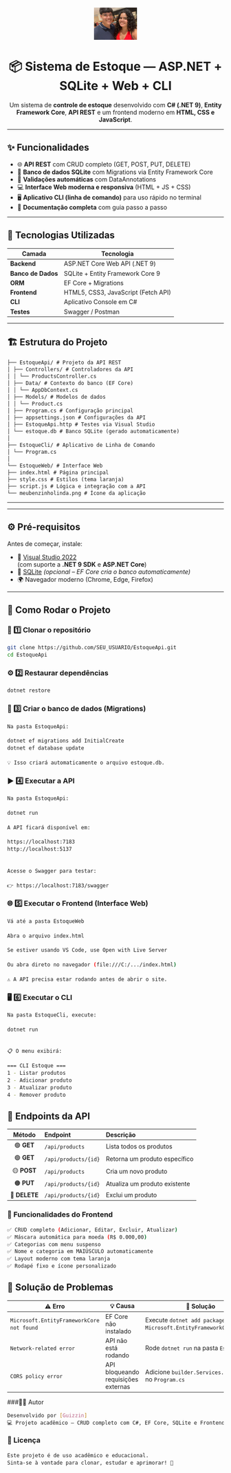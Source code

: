 <p align="center">
  <img src="EstoqueWeb/meubenzinholinda.png" width="100" alt="Logo do Sistema"/><br/>
  <h1 align="center">📦 Sistema de Estoque — ASP.NET + SQLite + Web + CLI</h1>
  <p align="center">
    Um sistema de <b>controle de estoque</b> desenvolvido com <b>C# (.NET 9)</b>, 
    <b>Entity Framework Core</b>, <b>API REST</b> e um frontend moderno em <b>HTML, CSS e JavaScript</b>.
  </p>
</p>

---

## ✨ Funcionalidades

- 🌐 **API REST** com CRUD completo (GET, POST, PUT, DELETE)  
- 💾 **Banco de dados SQLite** com Migrations via Entity Framework Core  
- 🧠 **Validações automáticas** com DataAnnotations  
- 💻 **Interface Web moderna e responsiva** (HTML + JS + CSS)  
- 🖥️ **Aplicativo CLI (linha de comando)** para uso rápido no terminal  
- 📘 **Documentação completa** com guia passo a passo  

---

## 🧩 Tecnologias Utilizadas

| Camada | Tecnologia |
|--------|-------------|
| **Backend** | ASP.NET Core Web API (.NET 9) |
| **Banco de Dados** | SQLite + Entity Framework Core 9 |
| **ORM** | EF Core + Migrations |
| **Frontend** | HTML5, CSS3, JavaScript (Fetch API) |
| **CLI** | Aplicativo Console em C# |
| **Testes** | Swagger / Postman |

---

## 🏗️ Estrutura do Projeto

```📦 EstoqueApi (Solução)
├── EstoqueApi/ # Projeto da API REST
│ ├── Controllers/ # Controladores da API
│ │ └── ProductsController.cs
│ ├── Data/ # Contexto do banco (EF Core)
│ │ └── AppDbContext.cs
│ ├── Models/ # Modelos de dados
│ │ └── Product.cs
│ ├── Program.cs # Configuração principal
│ ├── appsettings.json # Configurações da API
│ ├── EstoqueApi.http # Testes via Visual Studio
│ └── estoque.db # Banco SQLite (gerado automaticamente)
│
├── EstoqueCli/ # Aplicativo de Linha de Comando
│ └── Program.cs
│
└── EstoqueWeb/ # Interface Web
├── index.html # Página principal
├── style.css # Estilos (tema laranja)
├── script.js # Lógica e integração com a API
└── meubenzinholinda.png # Ícone da aplicação
```
---


---

## ⚙️ Pré-requisitos

Antes de começar, instale:

- 🧱 [Visual Studio 2022](https://visualstudio.microsoft.com/)  
  (com suporte a **.NET 9 SDK** e **ASP.NET Core**)
- 💾 [SQLite](https://www.sqlite.org/download.html) *(opcional – EF Core cria o banco automaticamente)*
- 🌍 Navegador moderno (Chrome, Edge, Firefox)

---

## 🚀 Como Rodar o Projeto

### 🧩 1️⃣ Clonar o repositório

```bash
git clone https://github.com/SEU_USUARIO/EstoqueApi.git
cd EstoqueApi
```
### ⚙️ 2️⃣ Restaurar dependências

```bash
dotnet restore
```
### 🧱 3️⃣ Criar o banco de dados (Migrations)

```bash
Na pasta EstoqueApi:

dotnet ef migrations add InitialCreate
dotnet ef database update

💡 Isso criará automaticamente o arquivo estoque.db.
```
### ▶️ 4️⃣ Executar a API

```bash
Na pasta EstoqueApi:

dotnet run

A API ficará disponível em:

https://localhost:7183
http://localhost:5137


Acesse o Swagger para testar:

👉 https://localhost:7183/swagger
```
### 🌐 5️⃣ Executar o Frontend (Interface Web)

```bash
Vá até a pasta EstoqueWeb

Abra o arquivo index.html

Se estiver usando VS Code, use Open with Live Server

Ou abra direto no navegador (file:///C:/.../index.html)

⚠️ A API precisa estar rodando antes de abrir o site.
```
### 🖥️ 6️⃣ Executar o CLI
```bash
Na pasta EstoqueCli, execute:

dotnet run


📋 O menu exibirá:

=== CLI Estoque ===
1 - Listar produtos
2 - Adicionar produto
3 - Atualizar produto
4 - Remover produto
```

## 🧠 Endpoints da API

| Método | Endpoint | Descrição |
|:-------:|:----------|:-----------|
| 🟢 **GET** | `/api/products` | Lista todos os produtos |
| 🟢 **GET** | `/api/products/{id}` | Retorna um produto específico |
| 🟡 **POST** | `/api/products` | Cria um novo produto |
| 🟠 **PUT** | `/api/products/{id}` | Atualiza um produto existente |
| 🔴 **DELETE** | `/api/products/{id}` | Exclui um produto |

### 🎨 Funcionalidades do Frontend
```bash
✅ CRUD completo (Adicionar, Editar, Excluir, Atualizar)
✅ Máscara automática para moeda (R$ 0.000,00)
✅ Categorias com menu suspenso
✅ Nome e categoria em MAIÚSCULO automaticamente
✅ Layout moderno com tema laranja
✅ Rodapé fixo e ícone personalizado
```

## 🧰 Solução de Problemas

| ⚠️ **Erro** | 💡 **Causa** | 🧩 **Solução** |
|--------------|--------------|----------------|
| `Microsoft.EntityFrameworkCore not found` | EF Core não instalado | Execute `dotnet add package Microsoft.EntityFrameworkCore.Sqlite` |
| `Network-related error` | API não está rodando | Rode `dotnet run` na pasta `EstoqueApi` |
| `CORS policy error` | API bloqueando requisições externas | Adicione `builder.Services.AddCors()` no `Program.cs` |

###👨‍💻 Autor
```bash
Desenvolvido por [Guizzin]
💻 Projeto acadêmico — CRUD completo com C#, EF Core, SQLite e Frontend Web.
```
### 🪪 Licença
```bash
Este projeto é de uso acadêmico e educacional.
Sinta-se à vontade para clonar, estudar e aprimorar! 🚀
```
